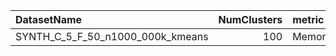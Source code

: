 | DatasetName                      |   NumClusters | metric    | baseline   | compare_suite   |   Double_Memory_MB |   Hybrid_Memory_MB |   Rel_Memory_MB |   Improvement_% |   n_pairs |
|:---------------------------------|--------------:|:----------|:-----------|:----------------|-------------------:|-------------------:|----------------:|----------------:|----------:|
| SYNTH_C_5_F_50_n1000_000k_kmeans |           100 | Memory_MB | Double     | Hybrid          |                400 |                600 |             1.5 |             -50 |         7 |